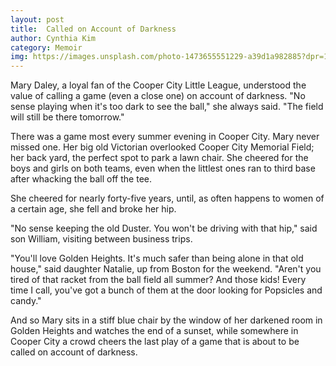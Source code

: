 ```yaml
---
layout: post
title:  Called on Account of Darkness
author: Cynthia Kim
category: Memoir
img: https://images.unsplash.com/photo-1473655551229-a39d1a982885?dpr=1&auto=format&fit=crop&w=1500&h=998&q=80&cs=tinysrgb&crop=
---
```


Mary Daley, a loyal fan of the Cooper City Little League, understood the value of calling a game (even a close one) on account of darkness. "No sense playing when it's too dark to see the ball," she always said. "The field will still be there tomorrow."

There was a game most every summer evening in Cooper City. Mary never missed one. Her big old Victorian overlooked Cooper City Memorial Field; her back yard, the perfect spot to park a lawn chair. She cheered for the boys and girls on both teams, even when the littlest ones ran to third base after whacking the ball off the tee.

She cheered for nearly forty-five years, until, as often happens to women of a certain age, she fell and broke her hip.

"No sense keeping the old Duster. You won't be driving with that hip," said son William, visiting between business trips.

"You'll love Golden Heights. It's much safer than being alone in that old house," said daughter Natalie, up from Boston for the weekend. "Aren't you tired of that racket from the ball field all summer? And those kids! Every time I call, you've got a bunch of them at the door looking for Popsicles and candy."

And so Mary sits in a stiff blue chair by the window of her darkened room in Golden Heights and watches the end of a sunset, while somewhere in Cooper City a crowd cheers the last play of a game that is about to be called on account of darkness.
